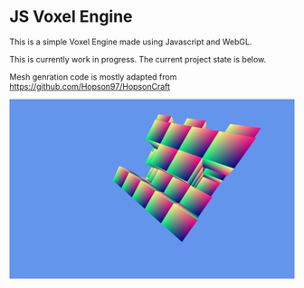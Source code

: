 # JS Voxel Engine

This is a simple Voxel Engine made using Javascript and WebGL.

This is currently work in progress. The current project state is below.

Mesh genration code is mostly adapted from https://github.com/Hopson97/HopsonCraft

![](firstchunk.png)
